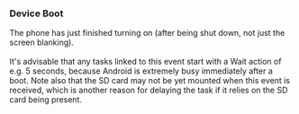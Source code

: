 ### Device Boot

The phone has just finished turning on (after being shut down, not just
the screen blanking).\
\
It\'s advisable that any tasks linked to this event start with a Wait
action of e.g. 5 seconds, because Android is extremely busy immediately
after a boot. Note also that the SD card may not be yet mounted when
this event is received, which is another reason for delaying the task if
it relies on the SD card being present.

